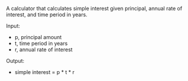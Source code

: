 A calculator that calculates simple interest given principal, annual rate of interest, and time period in years.

Input:
- p, principal amount
- t, time period in years
- r, annual rate of interest

Output:
- simple interest = p * t * r
